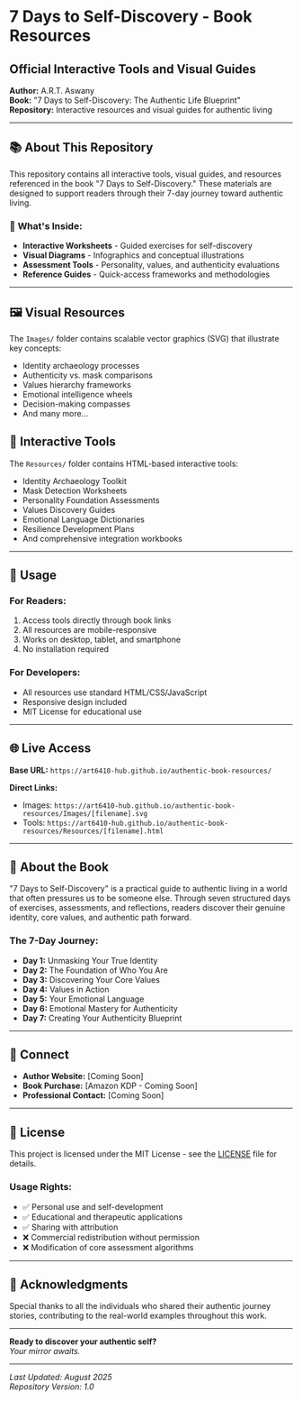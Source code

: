 # 7 Days to Self-Discovery - Book Resources
## Official Interactive Tools and Visual Guides

**Author:** A.R.T. Aswany  
**Book:** "7 Days to Self-Discovery: The Authentic Life Blueprint"  
**Repository:** Interactive resources and visual guides for authentic living

---

## 📚 **About This Repository**

This repository contains all interactive tools, visual guides, and resources referenced in the book "7 Days to Self-Discovery." These materials are designed to support readers through their 7-day journey toward authentic living.

### 🎯 **What's Inside:**
- **Interactive Worksheets** - Guided exercises for self-discovery
- **Visual Diagrams** - Infographics and conceptual illustrations  
- **Assessment Tools** - Personality, values, and authenticity evaluations
- **Reference Guides** - Quick-access frameworks and methodologies

---

## 🖼️ **Visual Resources**

The `Images/` folder contains scalable vector graphics (SVG) that illustrate key concepts:
- Identity archaeology processes
- Authenticity vs. mask comparisons
- Values hierarchy frameworks
- Emotional intelligence wheels
- Decision-making compasses
- And many more...

## 🔧 **Interactive Tools**

The `Resources/` folder contains HTML-based interactive tools:
- Identity Archaeology Toolkit
- Mask Detection Worksheets
- Personality Foundation Assessments
- Values Discovery Guides
- Emotional Language Dictionaries
- Resilience Development Plans
- And comprehensive integration workbooks

---

## 📱 **Usage**

### **For Readers:**
1. Access tools directly through book links
2. All resources are mobile-responsive
3. Works on desktop, tablet, and smartphone
4. No installation required

### **For Developers:**
- All resources use standard HTML/CSS/JavaScript
- Responsive design included
- MIT License for educational use

---

## 🌐 **Live Access**

**Base URL:** `https://art6410-hub.github.io/authentic-book-resources/`

**Direct Links:**
- Images: `https://art6410-hub.github.io/authentic-book-resources/Images/[filename].svg`
- Tools: `https://art6410-hub.github.io/authentic-book-resources/Resources/[filename].html`

---

## 📖 **About the Book**

"7 Days to Self-Discovery" is a practical guide to authentic living in a world that often pressures us to be someone else. Through seven structured days of exercises, assessments, and reflections, readers discover their genuine identity, core values, and authentic path forward.

### **The 7-Day Journey:**
- **Day 1:** Unmasking Your True Identity
- **Day 2:** The Foundation of Who You Are  
- **Day 3:** Discovering Your Core Values
- **Day 4:** Values in Action
- **Day 5:** Your Emotional Language
- **Day 6:** Emotional Mastery for Authenticity
- **Day 7:** Creating Your Authenticity Blueprint

---

## 🔗 **Connect**

- **Author Website:** [Coming Soon]
- **Book Purchase:** [Amazon KDP - Coming Soon]
- **Professional Contact:** [Coming Soon]

---

## 📄 **License**

This project is licensed under the MIT License - see the [LICENSE](LICENSE) file for details.

### **Usage Rights:**
- ✅ Personal use and self-development
- ✅ Educational and therapeutic applications
- ✅ Sharing with attribution
- ❌ Commercial redistribution without permission
- ❌ Modification of core assessment algorithms

---

## 🙏 **Acknowledgments**

Special thanks to all the individuals who shared their authentic journey stories, contributing to the real-world examples throughout this work.

---

**Ready to discover your authentic self?**  
*Your mirror awaits.*

---

*Last Updated: August 2025*  
*Repository Version: 1.0*
